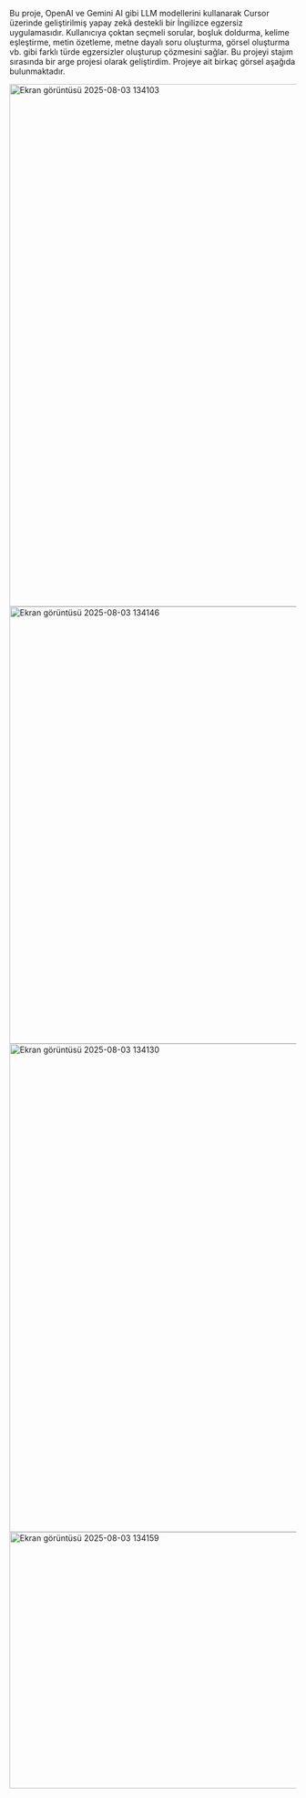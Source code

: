 Bu proje, OpenAI ve Gemini AI gibi LLM modellerini kullanarak Cursor üzerinde geliştirilmiş yapay zekâ destekli bir İngilizce egzersiz uygulamasıdır. Kullanıcıya çoktan seçmeli sorular, boşluk doldurma, kelime eşleştirme, metin özetleme,
metne dayalı soru oluşturma, görsel oluşturma vb. gibi farklı türde egzersizler oluşturup çözmesini sağlar. Bu projeyi stajım sırasında bir arge projesi olarak geliştirdim. Projeye ait birkaç görsel aşağıda bulunmaktadır.


<img width="1751" height="917" alt="Ekran görüntüsü 2025-08-03 134103" src="https://github.com/user-attachments/assets/8b6c9e14-4635-4bdd-a77b-5cbc2da7ffba" />
<img width="1415" height="767" alt="Ekran görüntüsü 2025-08-03 134146" src="https://github.com/user-attachments/assets/24e5ba1c-7941-47ba-9866-cf6e669491a2" />
<img width="1212" height="857" alt="Ekran görüntüsü 2025-08-03 134130" src="https://github.com/user-attachments/assets/c9abe5a4-7a15-49fd-a5af-93fcdf6a0bdb" />
<img width="1321" height="450" alt="Ekran görüntüsü 2025-08-03 134159" src="https://github.com/user-attachments/assets/3ae4d5a4-2535-45e1-b6a4-1340173bf309" />
